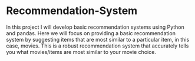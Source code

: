 # Recommendation-System
In this project I will develop basic recommendation systems using Python and pandas. Here we will focus on providing a basic recommendation system by suggesting items that are most similar to a particular item, in this case, movies. This is a robust recommendation system that accurately tells you what movies/items are most similar to your movie choice.
